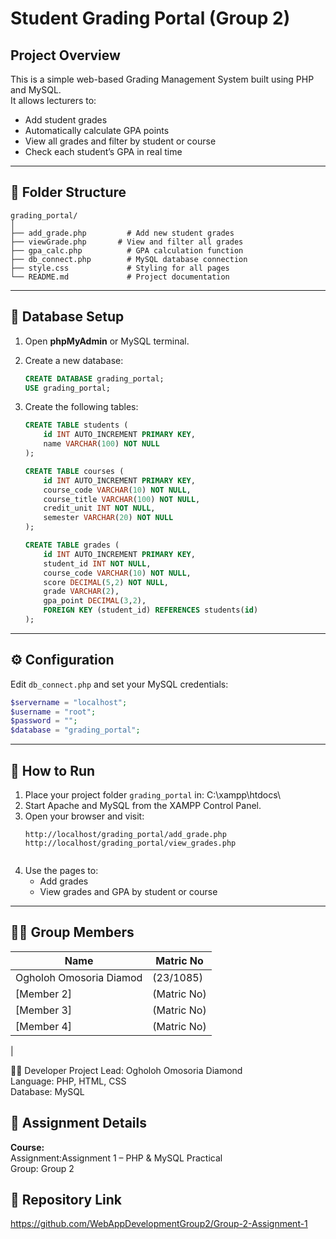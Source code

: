 # Student Grading Portal (Group 2)

## Project Overview
This is a simple web-based Grading Management System built using PHP and MySQL.  
It allows lecturers to:
- Add student grades  
- Automatically calculate GPA points  
- View all grades and filter by student or course  
- Check each student’s GPA in real time  


---

## 📁 Folder Structure
```
grading_portal/
│
├── add_grade.php         # Add new student grades
├── viewGrade.php       # View and filter all grades
├── gpa_calc.php          # GPA calculation function
├── db_connect.php        # MySQL database connection
├── style.css             # Styling for all pages
└── README.md             # Project documentation
```

---

## 🧱 Database Setup

1. Open **phpMyAdmin** or MySQL terminal.  
2. Create a new database:
   ```sql
   CREATE DATABASE grading_portal;
   USE grading_portal;
   ```
3. Create the following tables:

   ```sql
   CREATE TABLE students (
       id INT AUTO_INCREMENT PRIMARY KEY,
       name VARCHAR(100) NOT NULL
   );

   CREATE TABLE courses (
       id INT AUTO_INCREMENT PRIMARY KEY,
       course_code VARCHAR(10) NOT NULL,
       course_title VARCHAR(100) NOT NULL,
       credit_unit INT NOT NULL,
       semester VARCHAR(20) NOT NULL
   );

   CREATE TABLE grades (
       id INT AUTO_INCREMENT PRIMARY KEY,
       student_id INT NOT NULL,
       course_code VARCHAR(10) NOT NULL,
       score DECIMAL(5,2) NOT NULL,
       grade VARCHAR(2),
       gpa_point DECIMAL(3,2),
       FOREIGN KEY (student_id) REFERENCES students(id)
   );
   ```

---

## ⚙️ Configuration

Edit `db_connect.php` and set your MySQL credentials:
```php
$servername = "localhost";
$username = "root";
$password = "";
$database = "grading_portal";
```

---

## 🚀 How to Run

1. Place your project folder `grading_portal` in:
   C:\xampp\htdocs\
2. Start Apache and MySQL from the XAMPP Control Panel.  
3. Open your browser and visit:
   ```
   http://localhost/grading_portal/add_grade.php
   http://localhost/grading_portal/view_grades.php
  
4. Use the pages to:
   - Add grades  
   - View grades and GPA by student or course    

---

## 🧑‍💻 Group Members
| Name | Matric No |
|------|------------|
| Ogholoh Omosoria Diamod  | (23/1085) |
| [Member 2] | (Matric No) |
| [Member 3] | (Matric No) |
| [Member 4] | (Matric No) |
| 

👩‍💻 Developer
Project Lead: Ogholoh Omosoria Diamond  
Language: PHP, HTML, CSS  
Database: MySQL

## 🏫 Assignment Details
**Course:**   
Assignment:Assignment 1 – PHP & MySQL Practical  
Group: Group 2 


## 🔗 Repository Link
https://github.com/WebAppDevelopmentGroup2/Group-2-Assignment-1

